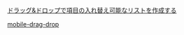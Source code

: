 [ドラッグ&ドロップで項目の入れ替え可能なリストを作成する](https://www.ipentec.com/document/javascript-list-swappable-item)

[mobile-drag-drop](https://github.com/timruffles/mobile-drag-drop)
